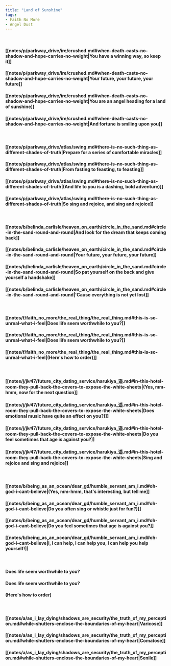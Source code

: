 ```yaml
---
title: "Land of Sunshine"
tags:
- Faith No More
- Angel Dust
---
```

&nbsp;
#### [[notes/p/parkway_drive/ire/crushed.md#when-death-casts-no-shadow-and-hope-carries-no-weight|You have a winning way, so keep it]]
#### [[notes/p/parkway_drive/ire/crushed.md#when-death-casts-no-shadow-and-hope-carries-no-weight|Your future, your future, your future]]
#### [[notes/p/parkway_drive/ire/crushed.md#when-death-casts-no-shadow-and-hope-carries-no-weight|You are an angel heading for a land of sunshine]]
#### [[notes/p/parkway_drive/ire/crushed.md#when-death-casts-no-shadow-and-hope-carries-no-weight|And fortune is smiling upon you]]
&nbsp;
#### [[notes/p/parkway_drive/atlas/swing.md#there-is-no-such-thing-as-different-shades-of-truth|Prepare for a series of comfortable miracles]]
#### [[notes/p/parkway_drive/atlas/swing.md#there-is-no-such-thing-as-different-shades-of-truth|From fasting to feasting, to feasting]]
#### [[notes/p/parkway_drive/atlas/swing.md#there-is-no-such-thing-as-different-shades-of-truth|(And life to you is a dashing, bold adventure)]]
#### [[notes/p/parkway_drive/atlas/swing.md#there-is-no-such-thing-as-different-shades-of-truth|So sing and rejoice, and sing and rejoice]]
&nbsp;
#### [[notes/b/belinda_carlisle/heaven_on_earth/circle_in_the_sand.md#circle-in-the-sand-round-and-round|And look for the dream that keeps coming back]]
#### [[notes/b/belinda_carlisle/heaven_on_earth/circle_in_the_sand.md#circle-in-the-sand-round-and-round|Your future, your future, your future]]
#### [[notes/b/belinda_carlisle/heaven_on_earth/circle_in_the_sand.md#circle-in-the-sand-round-and-round|So pat yourself on the back and give yourself a handshake]]
#### [[notes/b/belinda_carlisle/heaven_on_earth/circle_in_the_sand.md#circle-in-the-sand-round-and-round|'Cause everything is not yet lost]]
&nbsp;
#### [[notes/f/faith_no_more/the_real_thing/the_real_thing.md#this-is-so-unreal-what-i-feel|Does life seem worthwhile to you?]]
#### [[notes/f/faith_no_more/the_real_thing/the_real_thing.md#this-is-so-unreal-what-i-feel|Does life seem worthwhile to you?]]
#### [[notes/f/faith_no_more/the_real_thing/the_real_thing.md#this-is-so-unreal-what-i-feel|(Here's how to order)]]
&nbsp;
#### [[notes/j/jk∕47/future_city_dating_service/harukiya_遥.md#in-this-hotel-room-they-pull-back-the-covers-to-expose-the-white-sheets|(Yes, mm-hmm, now for the next question]]
#### [[notes/j/jk∕47/future_city_dating_service/harukiya_遥.md#in-this-hotel-room-they-pull-back-the-covers-to-expose-the-white-sheets|Does emotional music have quite an effect on you?)]]
#### [[notes/j/jk∕47/future_city_dating_service/harukiya_遥.md#in-this-hotel-room-they-pull-back-the-covers-to-expose-the-white-sheets|Do you feel sometimes that age is against you?]]
#### [[notes/j/jk∕47/future_city_dating_service/harukiya_遥.md#in-this-hotel-room-they-pull-back-the-covers-to-expose-the-white-sheets|Sing and rejoice and sing and rejoice]]
&nbsp;
#### [[notes/b/being_as_an_ocean/dear_gd/humble_servant_am_i.md#oh-god-i-cant-believe|(Yes, mm-hmm, that's interesting, but tell me]]
#### [[notes/b/being_as_an_ocean/dear_gd/humble_servant_am_i.md#oh-god-i-cant-believe|Do you often sing or whistle just for fun?)]]
#### [[notes/b/being_as_an_ocean/dear_gd/humble_servant_am_i.md#oh-god-i-cant-believe|Do you feel sometimes that age is against you?]]
#### [[notes/b/being_as_an_ocean/dear_gd/humble_servant_am_i.md#oh-god-i-cant-believe|I, I can help, I can help you, I can help you help yourself!]]
&nbsp;
#### Does life seem worthwhile to you?
#### Does life seem worthwhile to you?
#### (Here's how to order)
&nbsp;
#### [[notes/a/as_i_lay_dying/shadows_are_security/the_truth_of_my_perception.md#while-shutters-enclose-the-boundaries-of-my-heart|Varicose]]
#### [[notes/a/as_i_lay_dying/shadows_are_security/the_truth_of_my_perception.md#while-shutters-enclose-the-boundaries-of-my-heart|Comatose]]
#### [[notes/a/as_i_lay_dying/shadows_are_security/the_truth_of_my_perception.md#while-shutters-enclose-the-boundaries-of-my-heart|Senile]]

